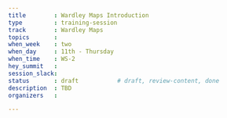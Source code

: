 ```yaml
---
title        : Wardley Maps Introduction
type         : training-session
track        : Wardley Maps
topics       :
when_week    : two
when_day     : 11th - Thursday
when_time    : WS-2
hey_summit   :
session_slack:
status       : draft           # draft, review-content, done
description  : TBD
organizers   : 

---
```


<!--(add intro)

## WHY

(...)

## What

(...)

## Outcomes

(...)

## References

(...)


## Previous-->
